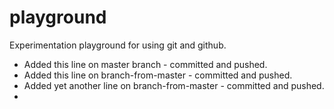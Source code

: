 # playground
Experimentation playground for using git and github.

* Added this line on master branch - committed and pushed.
* Added this line on branch-from-master - committed and pushed.
* Added yet another line on branch-from-master - committed and pushed.
* 